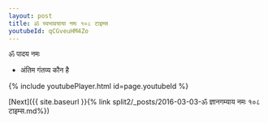 ```yaml
---
layout: post
title: ॐ स्वभावयाया नमः १०८ टाइम्स
youtubeId: qCGveuHM4Zo
---
```

 
 
 ॐ पादय नमः  
 
 -  अंतिम गंतव्य कौन है 
 
  
 
  
 
 
 
 
 
 


{% include youtubePlayer.html id=page.youtubeId %}
 
[Next]({{ site.baseurl }}{% link  split2/_posts/2016-03-03-ॐ ज्ञानगम्याय नमः १०८ टाइम्स.md%})
 
